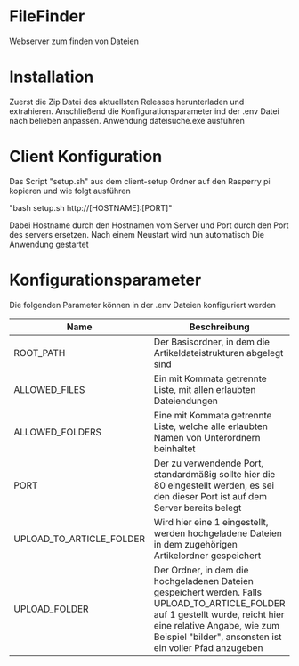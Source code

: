 # FileFinder

Webserver zum finden von Dateien

# Installation

Zuerst die Zip Datei des aktuellsten Releases herunterladen und extrahieren.
Anschließend die Konfigurationsparameter ind der .env Datei nach belieben anpassen.
Anwendung dateisuche.exe ausführen

# Client Konfiguration

Das Script "setup.sh" aus dem client-setup Ordner auf den Rasperry pi kopieren und wie folgt ausführen

"bash setup.sh http://[HOSTNAME]:[PORT]"

Dabei Hostname durch den Hostnamen vom Server und Port durch den Port des servers ersetzen. Nach einem Neustart wird nun automatisch Die Anwendung gestartet

# Konfigurationsparameter

Die folgenden Parameter können in der .env Dateien konfiguriert werden

| Name                     | Beschreibung                                                                                                                                                                                                               |
| ------------------------ | -------------------------------------------------------------------------------------------------------------------------------------------------------------------------------------------------------------------------- |
| ROOT_PATH                | Der Basisordner, in dem die Artikeldateistrukturen abgelegt sind                                                                                                                                                           |
| ALLOWED_FILES            | Ein mit Kommata getrennte Liste, mit allen erlaubten Dateiendungen                                                                                                                                                         |
| ALLOWED_FOLDERS          | Eine mit Kommata getrennte Liste, welche alle erlaubten Namen von Unterordnern beinhaltet                                                                                                                                  |
| PORT                     | Der zu verwendende Port, standardmäßig sollte hier die 80 eingestellt werden, es sei den dieser Port ist auf dem Server bereits belegt                                                                                     |
| UPLOAD_TO_ARTICLE_FOLDER | Wird hier eine 1 eingestellt, werden hochgeladene Dateien in dem zugehörigen Artikelordner gespeichert                                                                                                                     |
| UPLOAD_FOLDER            | Der Ordner, in dem die hochgeladenen Dateien gespeichert werden. Falls UPLOAD_TO_ARTICLE_FOLDER auf 1 gestellt wurde, reicht hier eine relative Angabe, wie zum Beispiel "bilder", ansonsten ist ein voller Pfad anzugeben |
